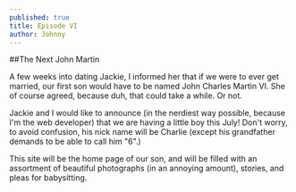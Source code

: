 ```yaml
---
published: true
title: Episode VI
author: Johnny
---
```



##The Next John Martin

A few weeks into dating Jackie, I informed her that if we were to ever get married, our first son would have to be named John Charles Martin VI. She of course agreed, because duh, that could take a while. Or not.

Jackie and I would like to announce (in the nerdiest way possible, because I'm the web developer) that we are having a little boy this July! Don't worry, to avoid confusion, his nick name will be Charlie (except his grandfather demands to be able to call him "6".)

This site will be the home page of our son, and will be filled with an assortment of beautiful photographs (in an annoying amount), stories, and pleas for babysitting.
